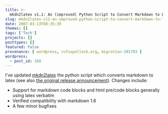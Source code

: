 ```yaml
---
title: >-
  mkdn2latex v1.1: An (improved) Python Script to Convert Markdown to LaTex
slug: mkdn2latex-v11-an-improved-python-script-to-convert-markdown-to-latex
date: 2007-03-13T08:35:39
themes: []
tags: ['Tech']
projects: []
posttypes: []
featured: False
provenance: [ wordpress, rufuspollock.org, migration-201703 ]
wordpress:
  - post_id: 160
---
```


I've updated [mkdn2latex](http://project.knowledgeforge.net/okftext/svn/trunk/python/mkdn2latex.py) the python script which converts markdown to latex (see also [the original release announcement](http://www.rufuspollock.org/archives/144)). Changes include:

  * Support for markdown code blocks and html pre/code blocks generally using latex verbatim
  * Verified compatibility with markdown 1.6
  * A few minor bugfixes

